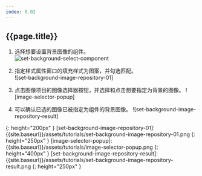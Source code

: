 ```yaml
---
index: 8.02
---
```

## {{page.title}}

1. 选择想要设置背景图像的组件。<br>
![set-background-select-component]

2. 指定样式属性窗口的填充样式为图案，并勾选匹配。 <br>
![set-background-image-repository-01]

3. 点击图像项目的图像选择器按钮，并选择和点击想要指定为背景的图像。
![image-selector-popup]

4. 可以确认已选的图像已被指定为组件的背景图像。
![set-background-image-repository-result]


[set-background-select-component]: {{site.baseurl}}/assets/tutorials/set-background-select-component.png
{: height="200px" }
[set-background-image-repository-01]: {{site.baseurl}}/assets/tutorials/set-background-image-repository-01.png
{: height="250px" }
[image-selector-popup]: {{site.baseurl}}/assets/tutorials/image-selector-popup.png
{: height="400px" }
[set-background-image-repository-result]: {{site.baseurl}}/assets/tutorials/set-background-image-repository-result.png
{: height="250px" }
